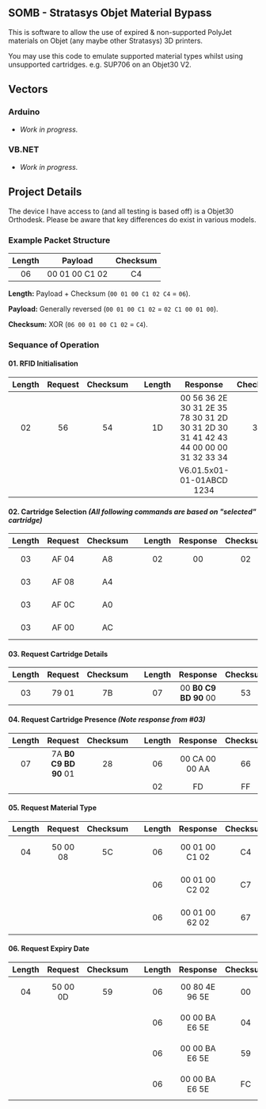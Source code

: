 SOMB - Stratasys Objet Material Bypass
-----------

This is software to allow the use of expired & non-supported PolyJet materials on Objet (any maybe other Stratasys) 3D printers.

You may use this code to emulate supported material types whilst using unsupported cartridges. e.g. SUP706 on an Objet30 V2.

## Vectors
### Arduino
* *Work in progress.*

### VB.NET
* *Work in progress.*

## Project Details

The device I have access to (and all testing is based off) is a Objet30 Orthodesk. Please be aware that key differences do exist in various models.

### Example Packet Structure

| Length | Payload | Checksum |
| :---: | :---: | :---: |
| 06 | 00 01 00 C1 02 | C4 |

**Length:**
Payload + Checksum (`00 01 00 C1 02 C4` = `06`).

**Payload:**
Generally reversed (`00 01 00 C1 02` = `02 C1 00 01 00`).

**Checksum:**
XOR (`06 00 01 00 C1 02` = `C4`).

### Sequance of Operation
#### 01. RFID Initialisation
| Length | Request | Checksum | | Length | Response | Checksum |
| :---: | :---: | :---: | :---: | :---: | :---: | :---: |
| 02 | 56 | 54 | | 1D | 00 56 36 2E 30 31 2E 35 78 30 31 2D 30 31 2D 30 31 41 42 43 44 00 00 00 31 32 33 34 | 30 |
| | | | | | V6.01.5x01-01-01ABCD   1234 | |

#### 02. Cartridge Selection *(All following commands are based on "selected" cartridge)*
| Length | Request | Checksum | | Length | Response | Checksum | Note |
| :---: | :---: | :---: | :---: | :---: | :---: | :---: | :---: |
| 03 | AF 04 | A8 | | 02 | 00 | 02 | L-Material |
| 03 | AF 08 | A4 | | | | | R-Material |
| 03 | AF 0C | A0 | | | | | L-Support |
| 03 | AF 00 | AC | | | | | R-Support |

#### 03. Request Cartridge Details
| Length | Request | Checksum | | Length | Response | Checksum |
| :---: | :---: | :---: | :---: | :---: | :---: | :---: |
03 | 79 01 | 7B | | 07 | 00 **B0 C9 BD 90** 00 | 53 |

#### 04. Request Cartridge Presence *(Note response from #03)*
| Length | Request | Checksum | | Length | Response | Checksum | Note |
| :---: | :---: | :---: | :---: | :---: | :---: | :---: | :---: |
| 07 | 7A **B0 C9 BD 90** 01 | 28 | | 06 | 00 CA 00 00 AA | 66 | Present |
| | | | | 02 | FD | FF | Missing |

#### 05. Request Material Type
| Length | Request | Checksum | | Length | Response | Checksum | Note |
| :---: | :---: | :---: | :---: | :---: | :---: | :---: | :---: |
| 04 | 50 00 08 | 5C | | 06 | 00 01 00 C1 02 | C4 | `02 C1` = 705 (SUP705) |
| | | | | 06 | 00 01 00 C2 02 | C7 | `02 C2` = 706 (SUP706) |
| | | | | 06 | 00 01 00 62 02 | 67 | `02 62` = 610 (MED610) |


#### 06. Request Expiry Date
| Length | Request | Checksum | | Length | Response | Checksum | Note |
| :---: | :---: | :---: | :---: | :---: | :---: | :---: | :---: |
| 04 | 50 00 0D | 59 | | 06 | 00 80 4E 96 5E | 00 | `5E 96 4E 80` = 15/04/2020 |
| | | | | 06 | 00 00 BA E6 5E | 04 | `5E E6 BA 00` = 15/06/2020 |
| | | | | 06 | 00 00 BA E6 5E | 59 | `5D F5 77 80` = 15/12/2019 |
| | | | | 06 | 00 00 BA E6 5E | FC | `5D CD EA 80` = 15/11/2019 |